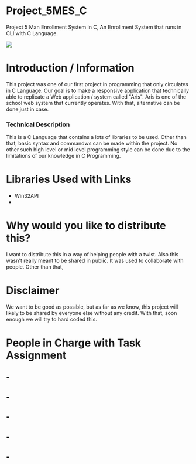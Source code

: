 # Project_5MES_C
Project 5 Man Enrollment System in C, An Enrollment System that runs in CLI with C Language.

<a>
<img src="https://img.shields.io/badge/Status-On--planning-blue.svg">
</a>

# Introduction / Information
This project was one of our first project in programming that only circulates in C Language. Our goal is to make a responsive application that technically able to replicate a Web application / system called "Aris". Aris is one of the school web system that currently operates. With that, alternative can be done just in case.

### Technical Description
This is a C Language that contains a lots of libraries to be used. Other than that, basic syntax and commandws can be made within the project. No other such high level or mid level programming style can be done due to the limitations of our knowledge in C Programming.

# Libraries Used with Links
- Win32API
- 

# Why would you like to distribute this?
I want to distribute this in a way of helping people with a twist. Also this wasn't really meant to be shared in public. It was used
to collaborate with people. Other than that,

# Disclaimer
We want to be good as possible, but as far as we know, this project will likely to be shared by everyone else without any credit. With that, soon enough we will try to hard coded this.

# People in Charge with Task Assignment
## -
## -
## -
## -
## -
